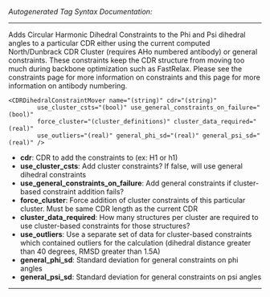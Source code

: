 _Autogenerated Tag Syntax Documentation:_

---
Adds Circular Harmonic Dihedral Constraints to the Phi and Psi dihedral angles to a particular CDR either using the current computed North/Dunbrack CDR Cluster (requires AHo numbered antibody) or general constraints. These constraints keep the CDR structure from moving too much during backbone optimization such as FastRelax. Please see the constraints page for more information on constraints and this page for more information on antibody numbering.

```
<CDRDihedralConstraintMover name="(string)" cdr="(string)"
        use_cluster_csts="(bool)" use_general_constraints_on_failure="(bool)"
        force_cluster="(cluster_definitions)" cluster_data_required="(real)"
        use_outliers="(real)" general_phi_sd="(real)" general_psi_sd="(real)" />
```

-   **cdr**: CDR to add the constraints to (ex: H1 or h1)
-   **use_cluster_csts**: Add cluster constraints? If false, will use general dihedral constraints
-   **use_general_constraints_on_failure**: Add general constraints if cluster-based constraint addition fails?
-   **force_cluster**: Force addition of cluster constraints of this particular cluster. Must be same CDR length as the current CDR
-   **cluster_data_required**: How many structures per cluster are required to use cluster-based constraints for those structures?
-   **use_outliers**: Use a separate set of data for cluster-based constraints which contained outliers for the calculation (dihedral distance greater than 40 degrees, RMSD greater than 1.5A)
-   **general_phi_sd**: Standard deviation for general constraints on phi angles
-   **general_psi_sd**: Standard deviation for general constraints on psi angles

---
